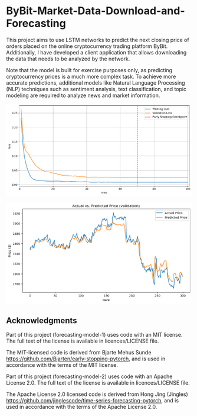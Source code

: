 # ByBit-Market-Data-Download-and-Forecasting

This project aims to use LSTM networks to predict the next closing price of orders placed on the online cryptocurrency trading platform ByBit. Additionally, I have developed a client application that allows downloading the data that needs to be analyzed by the network.

Note that the model is built for exercise purposes only, as predicting cryptocurrency prices is a much more complex task. To achieve more accurate predictions, additional models like Natural Language Processing (NLP) techniques such as sentiment analysis, text classification, and topic modeling are required to analyze news and market information.

![Loss functions](./imgs/loss_plot.png)

![Predictions on validation-set](./imgs/pred_plot_validation.png)


## Acknowledgments

Part of this project (forecasting-model-1) uses code with an MIT license. The full text of the license is available in licences/LICENSE file.

The MIT-licensed code is derived from Bjarte Mehus Sunde https://github.com/Bjarten/early-stopping-pytorch, and is used in accordance with the terms of the MIT license.

Part of this project (forecasting-model-2) uses code with an Apache License 2.0. The full text of the license is available in licences/LICENSE file.

The Apache License 2.0 licensed code is derived from Hong Jing (Jingles) https://github.com/jinglescode/time-series-forecasting-pytorch, and is used in accordance with the terms of the Apache License 2.0.
